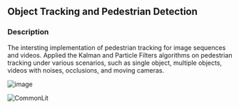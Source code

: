 ## Object Tracking and Pedestrian Detection

### Description

The intersting implementation of pedestrian tracking for image sequences and videos. Applied the Kalman and Particle Filters algorithms on pedestrian tracking under various scenarios, such as single object, multiple objects, videos with noises, occlusions, and moving cameras.

![image](https://github.com/jadeunicorn710/personal-site/tree/main/public/images/projects/CommonLit.png)

![CommonLit](https://user-images.githubusercontent.com/86938027/162356131-c0e49938-70d2-4ce2-b159-c4ad7e869e57.png)
